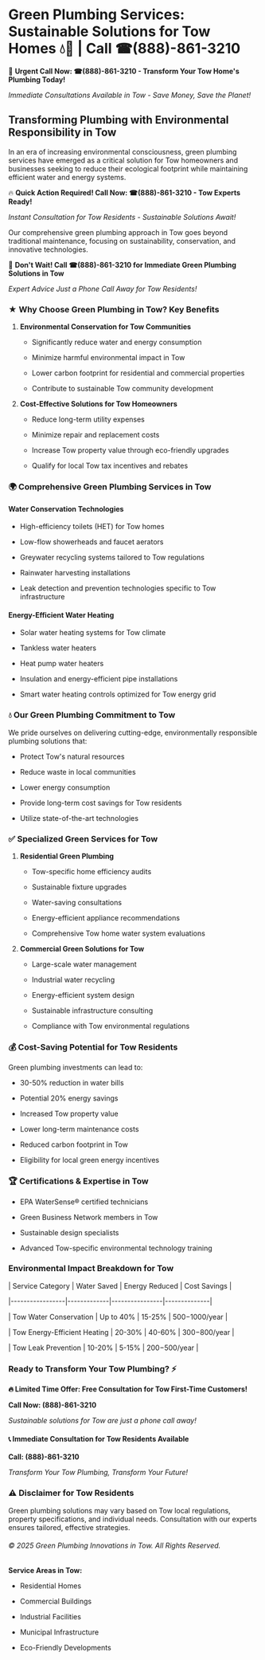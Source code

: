 # Green Plumbing Services: Sustainable Solutions for Tow Homes 💧🌿 | Call ☎(888)-861-3210

🚨 **Urgent Call Now: ☎(888)-861-3210 - Transform Your Tow Home's Plumbing Today!**
*Immediate Consultations Available in Tow - Save Money, Save the Planet!*

## Transforming Plumbing with Environmental Responsibility in Tow

In an era of increasing environmental consciousness, green plumbing services have emerged as a critical solution for Tow homeowners and businesses seeking to reduce their ecological footprint while maintaining efficient water and energy systems. 

🔥 **Quick Action Required! Call Now: ☎(888)-861-3210 - Tow Experts Ready!**
*Instant Consultation for Tow Residents - Sustainable Solutions Await!*

Our comprehensive green plumbing approach in Tow goes beyond traditional maintenance, focusing on sustainability, conservation, and innovative technologies.

🚨 **Don't Wait! Call ☎(888)-861-3210 for Immediate Green Plumbing Solutions in Tow**
*Expert Advice Just a Phone Call Away for Tow Residents!*

### ★ Why Choose Green Plumbing in Tow? Key Benefits

1. **Environmental Conservation for Tow Communities** 
   - Significantly reduce water and energy consumption
   - Minimize harmful environmental impact in Tow
   - Lower carbon footprint for residential and commercial properties
   - Contribute to sustainable Tow community development

2. **Cost-Effective Solutions for Tow Homeowners** 
   - Reduce long-term utility expenses
   - Minimize repair and replacement costs
   - Increase Tow property value through eco-friendly upgrades
   - Qualify for local Tow tax incentives and rebates

### 🌍 Comprehensive Green Plumbing Services in Tow

#### Water Conservation Technologies
- High-efficiency toilets (HET) for Tow homes
- Low-flow showerheads and faucet aerators
- Greywater recycling systems tailored to Tow regulations
- Rainwater harvesting installations
- Leak detection and prevention technologies specific to Tow infrastructure

#### Energy-Efficient Water Heating
- Solar water heating systems for Tow climate
- Tankless water heaters
- Heat pump water heaters
- Insulation and energy-efficient pipe installations
- Smart water heating controls optimized for Tow energy grid

### 💧 Our Green Plumbing Commitment to Tow

We pride ourselves on delivering cutting-edge, environmentally responsible plumbing solutions that:
- Protect Tow's natural resources
- Reduce waste in local communities
- Lower energy consumption
- Provide long-term cost savings for Tow residents
- Utilize state-of-the-art technologies

### ✅ Specialized Green Services for Tow

1. **Residential Green Plumbing**
   - Tow-specific home efficiency audits
   - Sustainable fixture upgrades
   - Water-saving consultations
   - Energy-efficient appliance recommendations
   - Comprehensive Tow home water system evaluations

2. **Commercial Green Solutions for Tow**
   - Large-scale water management
   - Industrial water recycling
   - Energy-efficient system design
   - Sustainable infrastructure consulting
   - Compliance with Tow environmental regulations

### 💰 Cost-Saving Potential for Tow Residents

Green plumbing investments can lead to:
- 30-50% reduction in water bills
- Potential 20% energy savings
- Increased Tow property value
- Lower long-term maintenance costs
- Reduced carbon footprint in Tow
- Eligibility for local green energy incentives

### 🏆 Certifications & Expertise in Tow

- EPA WaterSense® certified technicians
- Green Business Network members in Tow
- Sustainable design specialists
- Advanced Tow-specific environmental technology training

### Environmental Impact Breakdown for Tow

| Service Category | Water Saved | Energy Reduced | Cost Savings |
|-----------------|-------------|----------------|--------------|
| Tow Water Conservation | Up to 40% | 15-25% | $500-$1000/year |
| Tow Energy-Efficient Heating | 20-30% | 40-60% | $300-$800/year |
| Tow Leak Prevention | 10-20% | 5-15% | $200-$500/year |

### Ready to Transform Your Tow Plumbing? ⚡

**🔥 Limited Time Offer: Free Consultation for Tow First-Time Customers!**

**Call Now: (888)-861-3210**
*Sustainable solutions for Tow are just a phone call away!*

#### 📞 Immediate Consultation for Tow Residents Available

**Call: (888)-861-3210**
*Transform Your Tow Plumbing, Transform Your Future!*

### ⚠️ Disclaimer for Tow Residents

Green plumbing solutions may vary based on Tow local regulations, property specifications, and individual needs. Consultation with our experts ensures tailored, effective strategies.

###### © 2025 Green Plumbing Innovations in Tow. All Rights Reserved.

**Service Areas in Tow:** 
- Residential Homes
- Commercial Buildings
- Industrial Facilities
- Municipal Infrastructure
- Eco-Friendly Developments